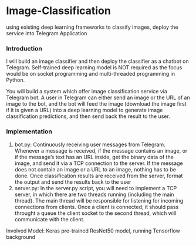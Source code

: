 # Image-Classification
using existing deep learning frameworks to classify images, deploy the service into Telegram Application

### Introduction
I will build an image classifier and then deploy the classifier as a chatbot on Telegram. Self-trained deep learning model is NOT required as the focus would be on socket programming and multi-threaded programming in Python.

You will build a system which offer image classification service via Telegram bot. A user in Telegram can either send an image or the URL of an image to the bot, and the bot will feed the image (download the image first if it is given a URL) into a deep learning model to generate image classification predictions, and then send back the result to the user.

### Implementation
1. bot.py: Continuously receiving user messages from Telegram. Whenever a message is received, if the message contains an image, or if the message’s text has an URL inside, get the binary data of the image, and send it via a TCP connection to the server. If the message does not contain an image or a URL to an image, nothing has to be done. Once classification results are received from the server, format the output and send the results back to the user
2. server.py: In the server.py script, you will need to implement a TCP server, in which there are two threads running (including the main thread). The main thread will be responsible for listening for incoming connections from clients. Once a client is connected, it should pass throught a queue the client socket to the second thread, which will communicate with the client.

Involved Model: Keras pre-trained ResNet50 model, running Tensorflow background
